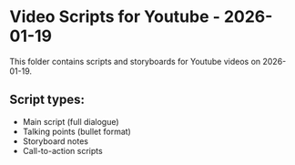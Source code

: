 # Video Scripts for Youtube - 2026-01-19

This folder contains scripts and storyboards for Youtube videos on 2026-01-19.

## Script types:
- Main script (full dialogue)
- Talking points (bullet format)
- Storyboard notes
- Call-to-action scripts
